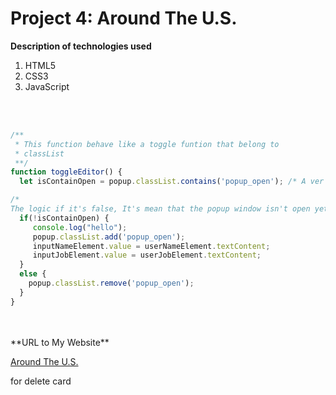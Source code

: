 # Project 4: Around The U.S.


**Description of technologies used**
1. HTML5
2. CSS3
3. JavaScript

<br>
<br>

```javascript
/**
 * This function behave like a toggle funtion that belong to
 * classList
 **/
function toggleEditor() {
  let isContainOpen = popup.classList.contains('popup_open'); /* A ver that with him, I check if I will remove the the class or add */

/*
The logic if it's false, It's mean that the popup window isn't open yet so, we need to add the class and put the the right properties */
  if(!isContainOpen) {
     console.log("hello");
     popup.classList.add('popup_open');
     inputNameElement.value = userNameElement.textContent;
     inputJobElement.value = userJobElement.textContent;
  }
  else {
    popup.classList.remove('popup_open');
  }
}

```

<br>
<br>
**URL to My Website**

[Around The U.S.](https://galiii.github.io/web_project_4/)


for delete card [](https://practicum.yandex.com/learn/web-practicum100/courses/f33805ef-f9e5-44a9-a27a-54aecc656f23/sprints/8292/topics/b78a7e07-2238-42e8-aefd-10b5537fb8ee/lessons/ea8e7973-0a53-41e6-a905-94c93edb3388/)
